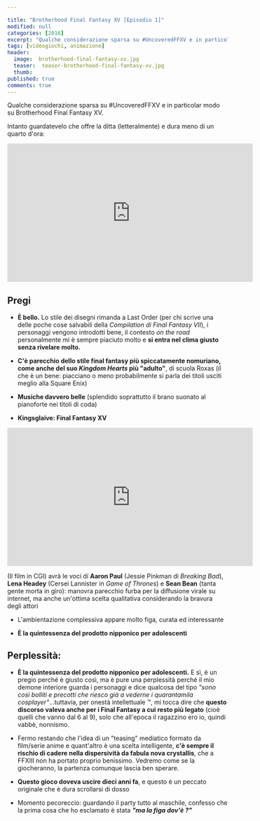 ```yaml
---

title: "Brotherhood Final Fantasy XV [Episodio 1]"
modified: null
categories: [2016]
excerpt: "Qualche considerazione sparsa su #UncoveredFFXV e in particolar modo su Brotherhood Final Fantasy XV"
tags: [videogiochi, animazione]
header:  
  image:  brotherhood-final-fantasy-xv.jpg
  teaser:  teaser-brotherhood-final-fantasy-xv.jpg
  thumb: 
published: true
comments: true
---
```


Qualche considerazione sparsa su #UncoveredFFXV e in particolar modo su Brotherhood Final Fantasy XV.

Intanto guardatevelo che offre la ditta (letteralmente) e dura meno di un quarto d'ora:

<iframe width="560" height="315" src="https://www.youtube.com/embed/fsVhwsUFaDE" frameborder="0" allowfullscreen></iframe>

## Pregi

- **È bello.** Lo stile dei disegni rimanda a Last Order (per chi scrive una delle poche cose salvabili della _Compilation di Final Fantasy VII_), i personaggi vengono introdotti bene, il contesto _on the road_ personalmente mi è sempre piaciuto molto e **si entra nel clima giusto senza rivelare molto.**

- **C'è parecchio dello stile final fantasy più spiccatamente nomuriano, come anche del suo _Kingdom Hearts_ più "adulto"**, di scuola Roxas (il che è un bene: piacciano o meno probabilmente si parla dei titoli usciti meglio alla Square Enix)

- **Musiche davvero belle** (splendido soprattutto il brano suonato al pianoforte nei titoli di coda)

- **Kingsglaive: Final Fantasy XV** 

<iframe width="560" height="315" src="https://www.youtube.com/embed/iP8EgMUVmwk" frameborder="0" allowfullscreen></iframe>

(Il film in CGI) avrà le voci di **Aaron Paul** (Jessie Pinkman di _Breaking Bad_), **Lena Headey** (Cersei Lannister in _Game of Thrones_) e **Sean Bean** (tanta gente morta in giro): manovra parecchio furba per la diffusione virale su internet, ma anche un'ottima scelta qualitativa considerando la bravura degli attori

- L'ambientazione complessiva appare molto figa, curata ed interessante

- **È la quintessenza del prodotto nipponico per adolescenti**

## Perplessità:

- **È la quintessenza del prodotto nipponico per adolescenti.** 
E sì, è un pregio perché è giusto così, ma è pure una perplessità perché il mio demone interiore guarda i personaggi e dice qualcosa del tipo _"sono così bolliti e precotti che riesco già a vederne i quarantamila cosplayer"_...tuttavia, per onestà intellettuale ™, mi tocca dire che **questo discorso valeva anche per i Final Fantasy a cui resto più legato** (cioè quelli che vanno dal 6 al 9), solo che all'epoca il ragazzino ero io, quindi vabbè, nonnismo.

- Fermo restando che l'idea di un "teasing" mediatico formato da film/serie anime e quant'altro è una scelta intelligente, **c'è sempre il rischio di cadere nella dispersività da fabula nova crystallis**, che a FFXIII non ha portato proprio benissimo. Vedremo come se la giocheranno, la partenza comunque lascia ben sperare.

- **Questo gioco doveva uscire dieci anni fa**, e questo è un peccato originale che è dura scrollarsi di dosso

- Momento pecoreccio: guardando il party tutto al maschile, confesso che la prima cosa che ho esclamato è stata **_"ma la figa dov'è ?"_**